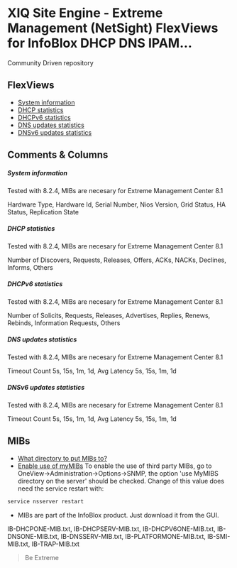 # XIQ Site Engine - Extreme Management (NetSight) FlexViews for InfoBlox DHCP DNS IPAM...

Community Driven repository


## FlexViews
* [System information](tpl/InfoBlox_SystemInfo.tpl)
* [DHCP statistics](tpl/InfoBlox_DHCPStatistics.tpl)
* [DHCPv6 statistics](tpl/InfoBlox_DHCP6Statistics.tpl)
* [DNS updates statistics](tpl/InfoBlox_DNSupdates_Statistics.tpl)
* [DNSv6 updates statistics](tpl/InfoBlox_DNS6updates_Statistics.tpl)


## Comments & Columns

##### System information
Tested with 8.2.4, MIBs are necesary for Extreme Management Center 8.1

Hardware Type, Hardware Id, Serial Number, Nios Version, Grid Status, HA Status, Replication State

##### DHCP statistics
Tested with 8.2.4, MIBs are necesary for Extreme Management Center 8.1

Number of Discovers, Requests, Releases, Offers, ACKs, NACKs, Declines, Informs, Others

##### DHCPv6 statistics
Tested with 8.2.4, MIBs are necesary for Extreme Management Center 8.1

Number of Solicits, Requests, Releases, Advertises, Replies, Renews, Rebinds, Information Requests, Others

##### DNS updates statistics
Tested with 8.2.4, MIBs are necesary for Extreme Management Center 8.1

Timeout Count 5s, 15s, 1m, 1d, Avg Latency 5s, 15s, 1m, 1d

##### DNSv6 updates statistics
Tested with 8.2.4, MIBs are necesary for Extreme Management Center 8.1

Timeout Count 5s, 15s, 1m, 1d, Avg Latency 5s, 15s, 1m, 1d


## MIBs
* [What directory to put MIBs to?](https://extremeportal.force.com/ExtrArticleDetail?an=000080448)
* [Enable use of myMIBs](https://emc.extremenetworks.com/content/oneview/docs/admin/options/docs/ov_admin_options_snmp.html)
To enable the use of third party MIBs, go to OneView->Administration->Options->SNMP, the option 'use MyMIBS directory on the server' should be checked. Change of this value does need the service restart with:
```bash
service nsserver restart
```
* MIBs are part of the InfoBlox product. Just download it from the GUI.

IB-DHCPONE-MIB.txt, IB-DHCPSERV-MIB.txt, IB-DHCPV6ONE-MIB.txt, IB-DNSONE-MIB.txt, IB-DNSSERV-MIB.txt, IB-PLATFORMONE-MIB.txt, IB-SMI-MIB.txt, IB-TRAP-MIB.txt

>Be Extreme